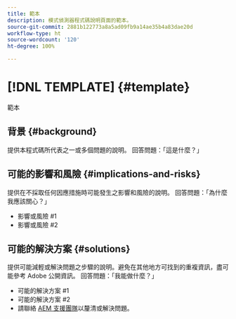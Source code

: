 ```yaml
---
title: 範本
description: 模式偵測器程式碼說明頁面的範本。
source-git-commit: 2881b122773a8a5ad09fb9a14ae35b4a83dae20d
workflow-type: ht
source-wordcount: '120'
ht-degree: 100%

---
```



# [!DNL TEMPLATE] {#template}

範本

## 背景 {#background}

提供本程式碼所代表之一或多個問題的說明。
回答問題：「這是什麼？」

## 可能的影響和風險 {#implications-and-risks}

提供在不採取任何因應措施時可能發生之影響和風險的說明。
回答問題：「為什麼我應該關心？」

* 影響或風險 #1
* 影響或風險 #2

## 可能的解決方案 {#solutions}

提供可能減輕或解決問題之步驟的說明。避免在其他地方可找到的重複資訊，盡可能參考 Adobe 公開資訊。
回答問題：「我能做什麼？」

* 可能的解決方案 #1
* 可能的解決方案 #2
* 請聯絡 [AEM 支援團隊](https://helpx.adobe.com/tw/enterprise/using/support-for-experience-cloud.html)以釐清或解決問題。
